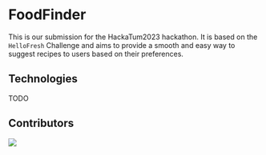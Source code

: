 # FoodFinder

This is our submission for the HackaTum2023 hackathon. It is based on the `HelloFresh` Challenge and aims to provide a smooth and easy way to suggest recipes to users based on their preferences.

## Technologies

TODO

## Contributors

<a href="https://github.com/ManuelLerchner/freshfinder/graphs/contributors">
  <img src="https://contrib.rocks/image?repo=ManuelLerchner/freshfinder" />
</a>
